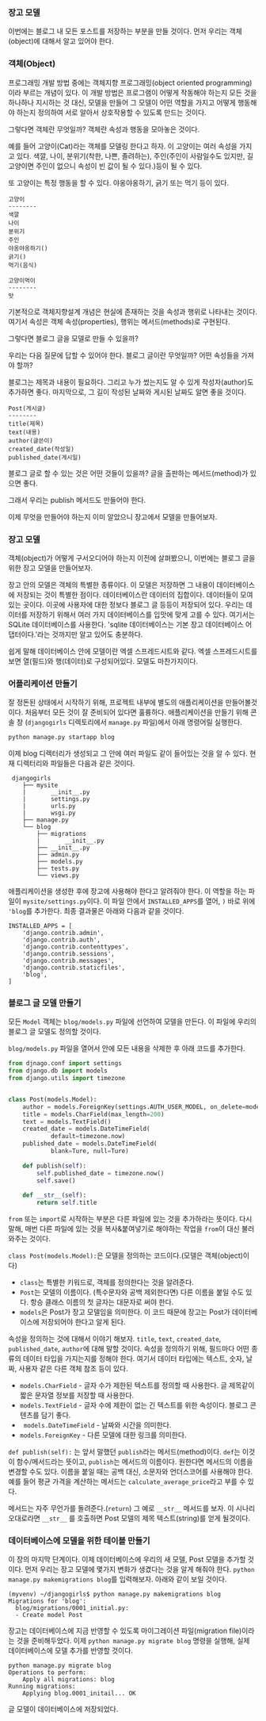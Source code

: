 ### 장고 모델

이번에는 블로그 내 모든 포스트를 저장하는 부분을 만들 것이다. 먼저 우리는 객체(object)에 대해서 알고 있어야 한다.

### 객체(Object)

프로그래밍 개발 방법 중에는 객체지향 프로그래밍(object oriented programming)이라 부르는 개념이 있다. 이 개발 방법은 프로그램이 어떻게 작동해야 하는지 모든 것을 하나하나 지시하는 것 대신, 모델을 만들어 그 모델이 어떤 역할을 가지고 어떻게 행동해야 하는지 정의하여 서로 알아서 상호작용할 수 있도록 만드는 것이다.

그렇다면 객체란 무엇일까? 객체란 속성과 행동을 모아놓은 것이다.

예를 들어 고양이(Cat)라는 객체를 모델링 한다고 하자. 이 고양이는 여러 속성을 가지고 있다. 색깔, 나이, 분위기(착한, 나쁜, 졸려하는), 주인(주인이 사람일수도 있지만, 길고양이면 주인이 없으니 속성이 빈 값이 될 수 있다.)등이 될 수 있다.

또 고양이는 특정 행동을 할 수 있다. 야옹야옹하기, 긁기 또는 먹기 등이 있다. 

```
고양이
--------
색깔
나이
분위기
주인
야옹야옹하기()
긁기()
먹기(음식)

고양이먹이
--------
맛
```

기본적으로 객체지향설계 개념은 현실에 존재하는 것을 속성과 행위로 나타내는 것이다. 여기서 속성은 객체 속성(properties), 행위는 메서드(methods)로 구현된다.

그렇다면 블로그 글을 모델로 만들 수 있을까?

우리는 다음 질문에 답할 수 있어야 한다. 블로그 글이란 무엇일까? 어떤 속성들을 가져야 할까?

블로그는 제목과 내용이 필요하다. 그리고 누가 썼는지도 알 수 있게 작성자(author)도 추가하면 좋다. 마지막으로, 그 길이 작성된 날짜와 게시된 날짜도 알면 좋을 것이다.

```
Post(게시글)
--------
title(제목)
text(내용)
author(글쓴이)
created_date(작성일)
published_date(게시일)
```

블로그 글로 할 수 있는 것은 어떤 것들이 있을까? 글을 출판하는 메서드(method)가 있으면 좋다. 

그래서 우리는 publish 메서드도 만들어야 한다.

이제 무엇을 만들어야 하는지 이미 알았으니 장고에서 모델을 만들어보자.

### 장고 모델

객체(object)가 어떻게 구서오디어야 하는지 이전에 살펴봤으니, 이번에는 블로그 글을 위한 장고 모델을 만들어보자.

장고 안의 모델은 객체의 특별한 종류이다.  이 모델은 저장하면 그 내용이 데이터베이스에 저장되는 것이 특별한 점이다. 데이터베이스란 데이터의 집합이다. 데이터들이 모여 있는 곳이다. 이곳에 사용자에 대한 정보다 블로그 글 등등이 저장되어 있다. 우리는 데이터를 저장하기 위해서 여러 가지 데이터베이스를 입맛에 맞게 고를 수 있다. 여기서는 SQLite 데이터베이스를 사용한다. 'sqlite 데이터베이스는 기본 장고 데이터베이스 어댑터이다.'라는 것까지만 알고 있어도 충분하다. 

쉽게 말해 데이터베이스 안에 모델이란 엑셀 스프레드시트와 같다. 엑셀 스프레드시트를 보면 열(필드)와 행(데이터)로 구성되어있다. 모델도 마찬가지이다.

### 어플리케이션 만들기

잘 정돈된 상태에서 시작하기 위해, 프로젝트 내부에 별도의 애플리케이션을 만들어볼것이다. 처음부터 모든 것이 잘 준비되어 있다면 훌륭하다. 애플리케이션을 만들기 위해 콘솔 창 (`djangogirls` 디렉토리에서 `manage.py` 파일)에서 아래 명령어릴 실행한다.

```python
python manage.py startapp blog
```

이제 blog 디렉터리가 생성되고 그 안에 여러 파일도 같이 들어있는 것을 알 수 있다. 현재 디렉터리와 파일들은 다음과 같은 것이다.

```
 djangogirls
    ├── mysite
    |       __init__.py
    |       settings.py
    |       urls.py
    |       wsgi.py
    ├── manage.py
    └── blog
        ├── migrations
        |       __init__.py
        ├── __init__.py
        ├── admin.py
        ├── models.py
        ├── tests.py
        └── views.py
```

애플리케이션을 생성한 후에 장고에 사용해야 한다고 알려줘야 한다. 이 역할을 하는 파일이 `mysite/settings.py`이다. 이 파일 안에서 `INSTALLED_APPS`를 열어, `)` 바로 위에 `'blog`를 추가한다. 최종 결과물은 아래와 다음과 같을 것이다.

```
INSTALLED_APPS = [
    'django.contrib.admin',
    'django.contrib.auth',
    'django.contrib.contenttypes',
    'django.contrib.sessions',
    'django.contrib.messages',
    'django.contrib.staticfiles',
    'blog',
]
```

### 블로그 글 모델 만들기

모든 `Model` 객체는 `blog/models.py` 파일에 선언하여 모델을 만든다. 이 파일에 우리의 블로그 글 모델도 정의할 것이다.

`blog/models.py` 파일을 열어서 안에 모든 내용을 삭제한 후 아래 코드를 추가한다.

```python
from djnago.conf import settings
from django.db import models
from django.utils import timezone


class Post(models.Model):
    author = models.ForeignKey(settings.AUTH_USER_MODEL, on_delete=models.CASCADE)
    title = models.CharField(max_length=200)
    text = models.TextField()
    created_date = models.DateTimeField(
    		default=timezone.now)
    published_date = models.DateTimeField(
    		blank=Ture, null=Ture)
    
    def publish(self):
        self.published_date = timezone.now()
        self.save()
        
    def __str__(self):
        return self.title
```

`from` 또는 `import`로 시작하는 부분은 다른 파일에 있는 것을 추가하라는 뜻이다. 다시말해, 매번 다른 파일에 있는 것을 복사&붙여넣기로 해야하는 작업을 `from`이 대신 불러와주는 것이다.

`class Post(models.Model):`은 모델을 정의하는 코드이다.(모델은 객체(object)이다)

- `class`는 특별한 키워드로, 객체를 정의한다는 것을 알려준다.
- `Post`는 모델의 이름이다. (특수문자와 공백 제외한다면) 다른 이름을 붙일 수도 있다. 항승 클래스 이름의 첫 글자는 대문자로 써야 한다.
- `models`은 Post가 장고 모델임을 의미한다. 이 코드 때문에 장고는 Post가 데이터베이스에 저장되어야 한다고 알게 된다.

속성을 정의하는 것에 대해서 이야기 해보자. `title`, `text`, `created_date`, `published_date`, `author`에 대해 말할 것이다. 속성을 정의하기 위해, 필드마다 어떤 종류의 데이터 타입을 가지는지를 정해야 한다. 여기서 데이터 타입에는 텍스트, 숫자, 날짜, 사용자 같은 다른 객체 참조 등이 있다.

- `models.CharField` - 글자 수가 제한된 텍스트를 정의할 때 사용한다. 글 제목같이 짧은 문자열 정보를 저장할 때 사용한다.
- `models.TextField` - 글자 수에 제한이 없는 긴 텍스트를 위한 속성이다. 블로그 콘텐츠를 담기 좋다.
- ` models.DateTimeField` - 날짜와 시간을 의미한다.
- `models.ForeignKey` - 다른 모델에 대한 링크를 의미한다.

`def publish(self):` 는 앞서 말했던 `publish`라는 메서드(method)이다. `def`는 이것이 함수/메서드라는 뜻이고, `publish`는 메서드의 이름이다. 원한다면 메서드의 이름을 변경할 수도 있다. 이름을 붙일 때는 공백 대신, 소문자와 언더스코어를 사용해야 한다. 예를 들어 평균 가격을 계산하는 메서드는 `calculate_average_price`라고 부를 수 있다.

메서드는 자주 무언가를 돌려준다.(`return`) 그 예로 `__str__` 메서드를 보자. 이 시나리오대로라면 `__str__` 를 호출하면 Post 모델의 제목 텍스트(string)를 얻게 될것이다.

### 데이터베이스에 모델을 위한 테이블 만들기

이 장의 마지막 단계이다. 이제 데이터베이스에 우리의 새 모델, Post 모델을 추가할 것이다. 먼저 우리는 장고 모델에 몇가지 변화가 생겼다는 것을 알게 해줘야 한다. `python manage.py makemigrations blog`를 입력해보자. 아래와 같이 보일 것이다.

```
(myvenv) ~/djangogirls$ python manage.py makemigrations blog
Migrations for 'blog':
  blog/migrations/0001_initial.py:
  - Create model Post
```

장고는 데이터베이스에 지금 반영할 수 있도록 마이그레이션 파일(migration file)이라는 것을 준비해두었다. 이제 `python manage.py migrate blog` 명령을 실행해, 실제 데이터베이스에 모델 추가를 반영할 것이다.

```
python manage.py migrate blog
Operations to perform:
	Apply all migrations: blog
Running migrations:
	Applying blog.0001_initail... OK
```

글 모델이 데이터베이스에 저장되었다.



